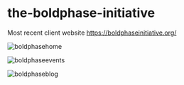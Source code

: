 # the-boldphase-initiative
Most recent client website
https://boldphaseinitiative.org/

![boldphasehome](https://user-images.githubusercontent.com/47675359/163751431-a897b51c-8a56-499d-9a7c-1ccdf56e8f8d.PNG)

![boldphaseevents](https://user-images.githubusercontent.com/47675359/163751448-e2913dfc-7f1d-47f2-8b8a-8ecd95a9dddd.PNG)

![boldphaseblog](https://user-images.githubusercontent.com/47675359/163751466-467ec390-ed23-482f-a17d-1d7326dbfc93.PNG)
